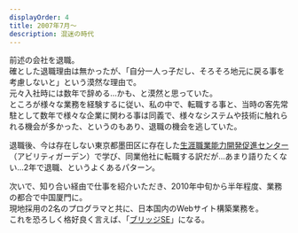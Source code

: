 ```yaml
---
displayOrder: 4
title: 2007年7月〜
description: 混迷の時代
---
```


前述の会社を退職。  
確とした退職理由は無かったが、「自分一人っ子だし、そろそろ地元に戻る事を考慮しないと」という漠然な理由で。  
元々入社時には数年で辞める…かも、と漠然と思っていた。  
ところが様々な業務を経験するに従い、私の中で、転職する事と、当時の客先常駐として数年で様々な企業に関わる事は同義で、様々なシステムや技術に触れられる機会が多かった、というのもあり、退職の機会を逃していた。

退職後、今は存在しない東京都墨田区に存在した[生涯職業能力開発促進センター](https://ja.wikipedia.org/wiki/%E7%94%9F%E6%B6%AF%E8%81%B7%E6%A5%AD%E8%83%BD%E5%8A%9B%E9%96%8B%E7%99%BA%E4%BF%83%E9%80%B2%E3%82%BB%E3%83%B3%E3%82%BF%E3%83%BC)（アビリティガーデン）で学び、同業他社に転職する訳だが…あまり語りたくない…2年で退職、というよくあるパターン。

次いで、知り合い経由で仕事を紹介いただき、2010年中旬から半年程度、業務の都合で中国厦門に。  
現地採用の2名のプログラマと共に、日本国内のWebサイト構築業務を。  
これを恐ろしく格好良く言えば、「[ブリッジSE](https://e-words.jp/w/%E3%83%96%E3%83%AA%E3%83%83%E3%82%B8SE.html)」になる。
